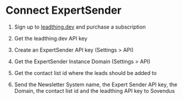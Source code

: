# Connect ExpertSender

1. Sign up to [leadthing.dev](https://leadthing.dev) and purchase a subscription

2. Get the leadthing.dev API key

3. Create an ExpertSender API key (Settings > API)

4. Get the ExpertSender Instance Domain (Settings > API)

5. Get the contact list id where the leads should be added to

6. Send the Newsletter System name, the Expert Sender API key, the Domain, the contact list id and the leadthing API key to Sovendus